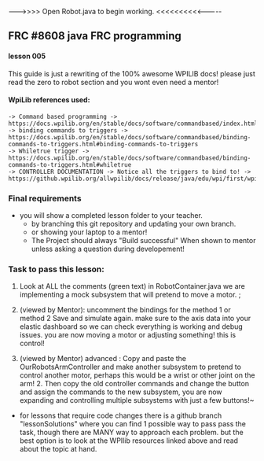  --->>>> Open Robot.java to begin working. <<<<<<<<<<-----
  
  ## FRC #8608 java FRC programming
  #### lesson 005
  
  This guide is just a rewriting of the 100% awesome WPILIB docs! 
  please just read the zero to robot section and you wont even need a mentor! 

  #### WpiLib references used:
    -> Command based programming -> https://docs.wpilib.org/en/stable/docs/software/commandbased/index.html
    -> binding commands to triggers -> https://docs.wpilib.org/en/stable/docs/software/commandbased/binding-commands-to-triggers.html#binding-commands-to-triggers
    -> Whiletrue trigger ->  https://docs.wpilib.org/en/stable/docs/software/commandbased/binding-commands-to-triggers.html#whiletrue
    -> CONTROLLER DOCUMENTATION -> Notice all the triggers to bind to! -> https://github.wpilib.org/allwpilib/docs/release/java/edu/wpi/first/wpilibj2/command/button/CommandXboxController.
  
  
  ### Final requirements
  - you will show a completed lesson folder to your teacher. 
    - by branching this git repository and updating your own branch. 
    - or showing your laptop to a mentor!
    - The Project should always "Build successful" When shown to mentor unless asking a question during developement!
  
  ### Task to pass this lesson:
  
  1. Look at ALL the comments (green text) in RobotContainer.java we are implementing a mock subsystem that will pretend to move a motor. ;
  
  2. (viewed by Mentor): uncomment the bindings for the method 1 or method 2  Save and simulate again. make sure to the axis data into your elastic dashboard so we can check everything is working and debug issues. you are now moving a motor or adjusting something! this is control!
  3. (viewed by Mentor) advanced : Copy and paste the OurRobotsArmController and make another subsystem to pretend to control another motor, perhaps this would be a wrist or other joint on the arm! 2. Then copy the old controller commands and change the button and assign the commands to the new subsystem, you are now expanding and controlling multiple subsystems with just a few buttons!~
  
  
  - for lessons that require code changes there is a github branch "lessonSolutions" where you can find 1 possible way to pass pass the task, though there are MANY 
  way to approach each problem.  but the best option is to look at the WPIlib resources linked above and read about the topic at hand.
  

